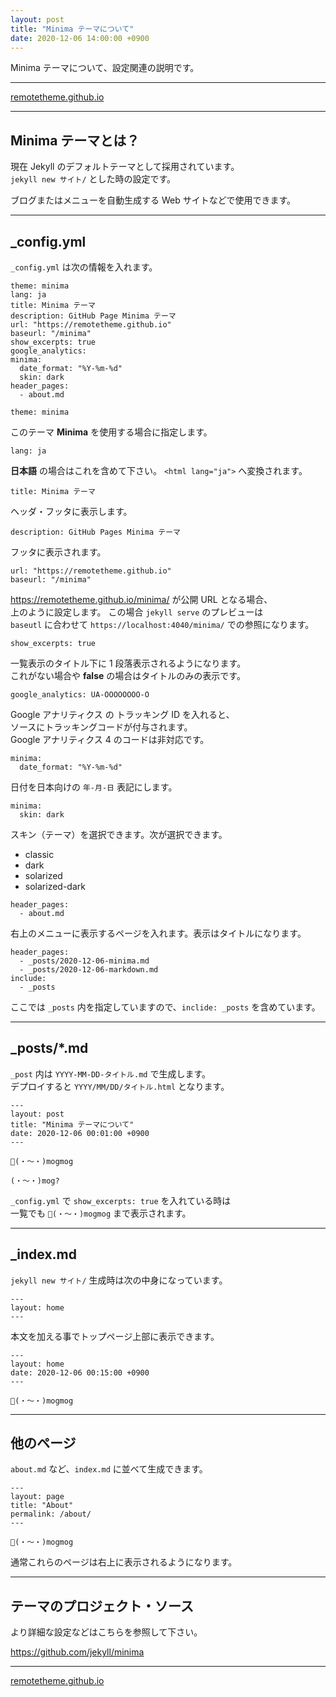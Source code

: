 ```yaml
---
layout: post
title: "Minima テーマについて"
date: 2020-12-06 14:00:00 +0900
---
```


Minima テーマについて、設定関連の説明です。

___

[remotetheme.github.io](https://remotetheme.github.io/)

___

## Minima テーマとは？

現在 Jekyll のデフォルトテーマとして採用されています。\
`jekyll new サイト/` とした時の設定です。

ブログまたはメニューを自動生成する Web サイトなどで使用できます。

___

## _config.yml

`_config.yml` は次の情報を入れます。

```
theme: minima
lang: ja
title: Minima テーマ
description: GitHub Page Minima テーマ
url: "https://remotetheme.github.io"
baseurl: "/minima"
show_excerpts: true
google_analytics: 
minima:
  date_format: "%Y-%m-%d"
  skin: dark
header_pages:
  - about.md
```

```
theme: minima
```

このテーマ **Minima** を使用する場合に指定します。

```
lang: ja
```

**日本語** の場合はこれを含めて下さい。 `<html lang="ja">` へ変換されます。

```
title: Minima テーマ
```

ヘッダ・フッタに表示します。

```
description: GitHub Pages Minima テーマ
```

フッタに表示されます。

```
url: "https://remotetheme.github.io"
baseurl: "/minima"
```

<https://remotetheme.github.io/minima/> が公開 URL となる場合、\
上のように設定します。
この場合 `jekyll serve` のプレビューは\
`baseutl` に合わせて `https://localhost:4040/minima/` での参照になります。

```
show_excerpts: true
```

一覧表示のタイトル下に 1 段落表示されるようになります。\
これがない場合や **false** の場合はタイトルのみの表示です。

```
google_analytics: UA-OOOOOOOO-O
```

Google アナリティクス の トラッキング ID を入れると、\
ソースにトラッキングコードが付与されます。\
Google アナリティクス 4 のコードは非対応です。

```
minima:
  date_format: "%Y-%m-%d"
```

日付を日本向けの `年-月-日` 表記にします。

```
minima:
  skin: dark
```

スキン（テーマ）を選択できます。次が選択できます。

- classic
- dark
- solarized
- solarized-dark

```
header_pages:
  - about.md
```

右上のメニューに表示するページを入れます。表示はタイトルになります。

```
header_pages:
  - _posts/2020-12-06-minima.md
  - _posts/2020-12-06-markdown.md
include:
  - _posts
```

ここでは `_posts` 内を指定していますので、`inclide: _posts` を含めています。


___

## _posts/*.md

`_post` 内は `YYYY-MM-DD-タイトル.md` で生成します。\
デプロイすると `YYYY/MM/DD/タイトル.html` となります。

```
---
layout: post
title: "Minima テーマについて"
date: 2020-12-06 00:01:00 +0900
---

🍩(・～・)mogmog

(・～・)mog?
```

`_config.yml` で `show_excerpts: true` を入れている時は\
一覧でも `🍩(・～・)mogmog` まで表示されます。

___

## _index.md

`jekyll new サイト/` 生成時は次の中身になっています。

```
---
layout: home
---
```

本文を加える事でトップページ上部に表示できます。

```
---
layout: home
date: 2020-12-06 00:15:00 +0900
---

🍩(・～・)mogmog
```

___

## 他のページ

`about.md` など、`index.md` に並べて生成できます。

```
---
layout: page
title: "About"
permalink: /about/
---

🍩(・～・)mogmog
```

通常これらのページは右上に表示されるようになります。

___

## テーマのプロジェクト・ソース

より詳細な設定などはこちらを参照して下さい。

<https://github.com/jekyll/minima>

___

[remotetheme.github.io](https://remotetheme.github.io/)

